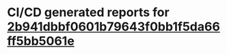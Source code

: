 # CI/CD generated reports for [2b941dbbf0601b79643f0bb1f5da66ff5bb5061e](https://github.com/hydephp/develop/commit/2b941dbbf0601b79643f0bb1f5da66ff5bb5061e)
